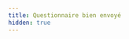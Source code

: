 ```yaml
---
title: Questionnaire bien envoyé
hidden: true
---
```


<script>
    alert("Le questionnaire a bien été envoyé !");
</script>
